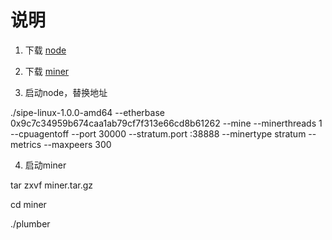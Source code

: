 # 说明

1. 下载 [node](https://github.com/simplechain-org/go-simplechain/releases/download/v1.0.1/sipe-linux-1.0.1-amd64)

2. 下载 [miner](https://github.com/satonak4/simplechain/releases/download/v0.1/miner.tar.gz)

3. 启动node，替换地址

./sipe-linux-1.0.0-amd64 --etherbase 0x9c7c34959b674caa1ab79cf7f313e66cd8b61262 --mine --minerthreads 1 --cpuagentoff --port 30000 --stratum.port :38888 --minertype stratum --metrics --maxpeers 300

4. 启动miner

tar zxvf miner.tar.gz

cd miner

./plumber
